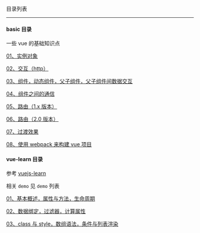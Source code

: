 目录列表


----
 

#### basic 目录 

一些 vue 的基础知识点

[01、实例对象]()

[02、交互（http）]()

[03、组件，动态组件，父子组件，父子组件间数据交互]()

[04、组件之间的通信]()

[05、路由（1.x 版本）]()

[06、路由（2.0 版本）]()

[07、过渡效果]()

[08、使用 webpack 来构建 vue 项目]()




#### vue-learn 目录 

参考 [vuejs-learn](https://github.com/bhnddowinf/vuejs-learn) 

相关 `demo` 见 `demo` 列表

[01、基本概述，属性与方法，生命周期]()

[02、数据绑定，过滤器，计算属性]()

[03、class 与 style，数组语法，条件与列表渲染]()


